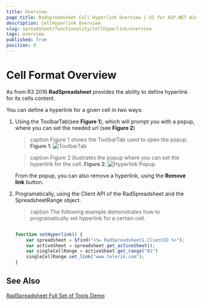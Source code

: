 ```yaml
---
title: Overview
page_title: RadSpreadsheet Cell Hyperlink Overview | UI for ASP.NET AJAX Documentation
description: CellHyperlink Overview
slug: spreadsheet/functionality/cellhyperlink/overview
tags: overview
published: True
position: 0
---
```


# Cell Format Overview

As from R3 2016 **RadSpreadsheet** provides the ability to define hyperlink for its cells content. 

You can define a hyperlink for a given cell in two ways:

1. Using the ToolbarTab(see **Figure 1**), which will prompt you with a popup, where you can set the needed url (see **Figure 2**)

	>caption Figure 1 shows the ToolbarTab used to open the popup.
	**Figure 1**: 
	![ToolbarTab](images/spreadsheet-toolbartab.png) 

	>caption Figure 2 illustrates the popup where you can set the hyperlink for the cell.
	**Figure 2**: 
	![Hyperlink Popup](images/spreadsheet-hyperlinkpopup.png) 

	From the popup, you can also remove a hyperlink, using the **Remove link** button.

2. Programatically, using the Client API of the RadSpreadsheet and the SpreadsheetRange object.

	>caption The following example demonstrates how to programatically set hyperlink for a certain cell.
	
	````JavaScript	

	function setHyperlink() {
		var spreadsheet = $find("<%= RadSpreadsheet1.ClientID %>");
		var activeSheet = spreadsheet.get_activeSheet();
		var singleCellRange = activeSheet.get_range("B3")
		singleCellRange.set_link("www.telerik.com");
	}
	
	````	
	
## See Also
[RadSpreadsheet Full Set of Tools Demo](https://demos.telerik.com/aspnet-ajax/spreadsheet/examples/spreadsheettoolbar/defaultcs.aspx)
